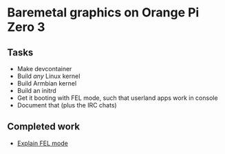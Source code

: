 # Baremetal graphics on Orange Pi Zero 3

## Tasks

* Make devcontainer
* Build *any* Linux kernel
* Build Armbian kernel
* Build an initrd
* Get it booting with FEL mode, such that userland apps work in console
* Document that (plus the IRC chats)

## Completed work

* [Explain FEL mode](docs/FEL.md)
